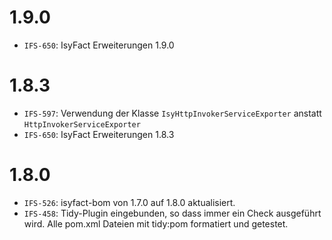 # 1.9.0
- `IFS-650`: IsyFact Erweiterungen 1.9.0

# 1.8.3
- `IFS-597`: Verwendung der Klasse `IsyHttpInvokerServiceExporter` anstatt `HttpInvokerServiceExporter`
- `IFS-650`: IsyFact Erweiterungen 1.8.3

# 1.8.0
- `IFS-526`: isyfact-bom von 1.7.0 auf 1.8.0 aktualisiert.
- `IFS-458`: Tidy-Plugin eingebunden, so dass immer ein Check ausgeführt wird. Alle pom.xml Dateien mit tidy:pom formatiert und getestet.
